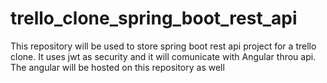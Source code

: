 # trello_clone_spring_boot_rest_api
This repository will be used to store spring boot rest api project for a trello clone. It uses jwt as security and it will comunicate with Angular throu api. The angular will be hosted on this repository as well
